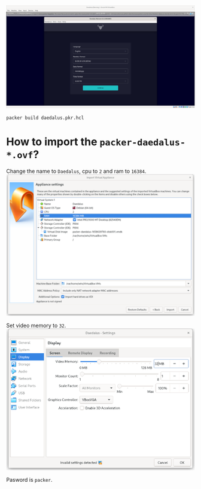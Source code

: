 ![daedalus](daedalus.png "Daedalus")

```sh
packer build daedalus.pkr.hcl
```

# How to import the `packer-daedalus-*.ovf`?
Change the name to `Daedalus`, cpu to `2` and ram to `16384`.
![appliance settings screen](appliance-settings.png "Appliance settings screen")

Set video memory to `32`.
![display screen](display.png "Display screen")

Pasword is `packer`.
